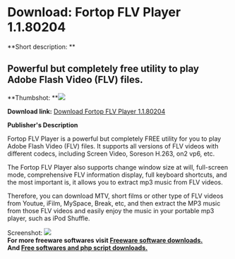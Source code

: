 # Download: Fortop FLV Player 1.1.80204

**Short description: **

## Powerful but completely free utility to play Adobe Flash Video (FLV) files.

  
**Thumbshot: **![](http://www.freewarefiles.com/screenshot/fortopflvplayer_md.jpg)   
  
**Download link:** [Download Fortop FLV Player 1.1.80204](http://freesoftwares.boysofts.com/Fortop-FLV-Player_program_38370.html)  
  

**Publisher's Description**  
  

Fortop FLV Player is a powerful but completely FREE utility for you to play
Adobe Flash Video (FLV) files. It supports all versions of FLV videos with
different codecs, including Screen Video, Soreson H.263, on2 vp6, etc.

The Fortop FLV Player also supports change window size at will, full-screen
mode, comprehensive FLV information display, full keyboard shortcuts, and the
most important is, it allows you to extract mp3 music from FLV videos.

Therefore, you can download MTV, short films or other type of FLV videos from
Youtue, iFilm, MySpace, Break, etc, and then extract the MP3 music from those
FLV videos and easily enjoy the music in your portable mp3 player, such as
iPod Shuffle.

  
  
Screenshot: ![](http://www.freewarefiles.com/screenshot/fortopflvplayer.jpg)  
**For more freeware softwares visit [Freeware software downloads.](http://freesoftwares.boysofts.com/)**   
**And [Free softwares and php script downloads.](http://www.boysofts.com/)**

